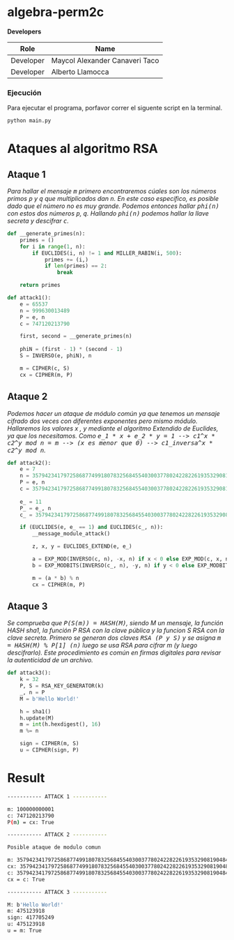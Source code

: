 # algebra-perm2c

**Developers**

| Role      | Name |
| ----------- | ----------- |
| Developer   | Maycol Alexander Canaveri Taco |
| Developer   | Alberto Llamocca |

### Ejecución

Para ejecutar el programa, porfavor correr el siguente script en la terminal.

```bash
python main.py
```

# Ataques al algoritmo RSA

## Ataque 1

*Para hallar el mensaje <kbd>m</kbd> primero encontraremos cúales son los números primos <kbd>p</kbd> y <kbd>q</kbd> que multiplicados dan <kbd>n</kbd>. En este caso específico, es posible dado que el número no es muy grande. Podemos entonces hallar <kbd>phi(n)</kbd> con estos dos números <kbd>p</kbd>, <kbd>q</kbd>. Hallando <kbd>phi(n)</kbd> podemos hallar la llave secreta y descifrar <kbd>c</kbd>.*

```py
def __generate_primes(n):
    primes = ()
    for i in range(1, n):
        if EUCLIDES(i, n) != 1 and MILLER_RABIN(i, 500):
            primes += (i,)
            if len(primes) == 2:
                break

    return primes

def attack1():
    e = 65537
    n = 999630013489
    P = e, n
    c = 747120213790

    first, second = __generate_primes(n)
    
    phiN = (first - 1) * (second - 1)
    S = INVERSO(e, phiN), n

    m = CIPHER(c, S)
    cx = CIPHER(m, P)
```
## Ataque 2

*Podemos hacer un ataque de módulo común ya que tenemos un mensaje cifrado dos veces con diferentes exponentes pero mismo módulo. Hallaremos los valores x , y mediante el algoritmo Extendido de Euclides, ya que los necesitamos. Como <kbd>e_1 * x + e_2 * y = 1 --> c1^x * c2^y mod n = m --> (x es menor que 0) --> c1_inversa^x * c2^y mod n</kbd>.*

```py
def attack2():
    e = 7
    n = 35794234179725868774991807832568455403003778024228226193532908190484670252364677411513516111204504060317568667
    P = e, n
    c = 35794234179725868774991807832568455403003778024228226193532908190484670252364677411513516052471686245831933544
    
    e_ = 11
    P_ = e_, n
    c_ = 35794234179725868774991807832568455403003778024228226193532908190484670252364665786748759822531352444533388184

    if (EUCLIDES(e, e_ == 1) and EUCLIDES(c_, n)):
        __message_module_attack()

        z, x, y = EUCLIDES_EXTEND(e, e_)

        a = EXP_MOD(INVERSO(c, n), -x, n) if x < 0 else EXP_MOD(c, x, n)
        b = EXP_MODBITS(INVERSO(c_, n), -y, n) if y < 0 else EXP_MODBITS(c_, y, n)

        m = (a * b) % n
        cx = CIPHER(m, P)
```
## Ataque 3

*Se comprueba que <kbd>P(S(m)) = HASH(M)</kbd>, siendo M un mensaje, la función HASH sha1, la función P RSA con la clave pública y la funcion S RSA con la clave secreta. Primero se generan dos claves <kbd>RSA (P y S)</kbd> y se asigna <kbd>m = HASH(M) % P[1] (n)</kbd> luego se usa RSA para cifrar m (y luego descifrarlo). Este procedimiento es común en firmas digitales para revisar la autenticidad de un archivo.*

```py
def attack3():
    k = 32
    P, S = RSA_KEY_GENERATOR(k)
    _, n = P
    M = b'Hello World!'

    h = sha1()
    h.update(M)
    m = int(h.hexdigest(), 16)
    m %= n

    sign = CIPHER(m, S)
    u = CIPHER(sign, P)
```

# Result

```bash
----------- ATTACK 1 -----------

m: 100000000001
c: 747120213790
P(m) = cx: True

----------- ATTACK 2 -----------

Posible ataque de modulo comun

m: 35794234179725868774991807832568455403003778024228226193532908190484670252364677411513516111204504060317568000
cx: 35794234179725868774991807832568455403003778024228226193532908190484670252364677411513516052471686245831933544
c: 35794234179725868774991807832568455403003778024228226193532908190484670252364677411513516052471686245831933544
cx = c: True

----------- ATTACK 3 -----------

M: b'Hello World!'
m: 475123918
sign: 417705249
u: 475123918
u = m: True  
```
